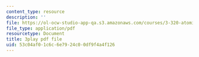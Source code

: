 ```yaml
---
content_type: resource
description: ''
file: https://ol-ocw-studio-app-qa.s3.amazonaws.com/courses/3-320-atomistic-computer-modeling-of-materials-sma-5107-spring-2005/53c04af01c6c6e7924c00df9f4a4f126_WAc7fQ1qzAc.pdf
file_type: application/pdf
resourcetype: Document
title: 3play pdf file
uid: 53c04af0-1c6c-6e79-24c0-0df9f4a4f126
---
```

